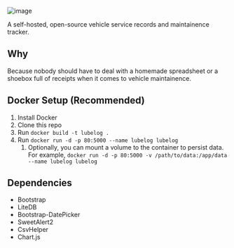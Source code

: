 ![image](https://github.com/hargata/lubelog/assets/155338622/545debcd-d80a-44da-b892-4c652ab0384a)

A self-hosted, open-source vehicle service records and maintainence tracker.

## Why
Because nobody should have to deal with a homemade spreadsheet or a shoebox full of receipts when it comes to vehicle maintainence.

## Docker Setup (Recommended)
1. Install Docker
2. Clone this repo
3. Run `docker build -t lubelog .`
4. Run `docker run -d -p 80:5000 --name lubelog lubelog`
   1. Optionally, you can mount a volume to the container to persist data.  For example, `docker run -d -p 80:5000 -v /path/to/data:/app/data --name lubelog lubelog`

## Dependencies
- Bootstrap
- LiteDB
- Bootstrap-DatePicker
- SweetAlert2
- CsvHelper
- Chart.js